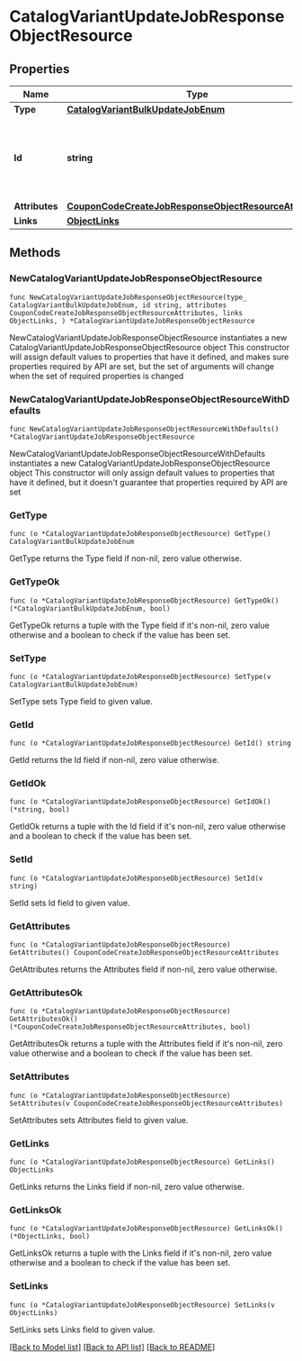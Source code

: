 # CatalogVariantUpdateJobResponseObjectResource

## Properties

Name | Type | Description | Notes
------------ | ------------- | ------------- | -------------
**Type** | [**CatalogVariantBulkUpdateJobEnum**](CatalogVariantBulkUpdateJobEnum.md) |  | 
**Id** | **string** | Unique identifier for retrieving the job. Generated by Klaviyo. | 
**Attributes** | [**CouponCodeCreateJobResponseObjectResourceAttributes**](CouponCodeCreateJobResponseObjectResourceAttributes.md) |  | 
**Links** | [**ObjectLinks**](ObjectLinks.md) |  | 

## Methods

### NewCatalogVariantUpdateJobResponseObjectResource

`func NewCatalogVariantUpdateJobResponseObjectResource(type_ CatalogVariantBulkUpdateJobEnum, id string, attributes CouponCodeCreateJobResponseObjectResourceAttributes, links ObjectLinks, ) *CatalogVariantUpdateJobResponseObjectResource`

NewCatalogVariantUpdateJobResponseObjectResource instantiates a new CatalogVariantUpdateJobResponseObjectResource object
This constructor will assign default values to properties that have it defined,
and makes sure properties required by API are set, but the set of arguments
will change when the set of required properties is changed

### NewCatalogVariantUpdateJobResponseObjectResourceWithDefaults

`func NewCatalogVariantUpdateJobResponseObjectResourceWithDefaults() *CatalogVariantUpdateJobResponseObjectResource`

NewCatalogVariantUpdateJobResponseObjectResourceWithDefaults instantiates a new CatalogVariantUpdateJobResponseObjectResource object
This constructor will only assign default values to properties that have it defined,
but it doesn't guarantee that properties required by API are set

### GetType

`func (o *CatalogVariantUpdateJobResponseObjectResource) GetType() CatalogVariantBulkUpdateJobEnum`

GetType returns the Type field if non-nil, zero value otherwise.

### GetTypeOk

`func (o *CatalogVariantUpdateJobResponseObjectResource) GetTypeOk() (*CatalogVariantBulkUpdateJobEnum, bool)`

GetTypeOk returns a tuple with the Type field if it's non-nil, zero value otherwise
and a boolean to check if the value has been set.

### SetType

`func (o *CatalogVariantUpdateJobResponseObjectResource) SetType(v CatalogVariantBulkUpdateJobEnum)`

SetType sets Type field to given value.


### GetId

`func (o *CatalogVariantUpdateJobResponseObjectResource) GetId() string`

GetId returns the Id field if non-nil, zero value otherwise.

### GetIdOk

`func (o *CatalogVariantUpdateJobResponseObjectResource) GetIdOk() (*string, bool)`

GetIdOk returns a tuple with the Id field if it's non-nil, zero value otherwise
and a boolean to check if the value has been set.

### SetId

`func (o *CatalogVariantUpdateJobResponseObjectResource) SetId(v string)`

SetId sets Id field to given value.


### GetAttributes

`func (o *CatalogVariantUpdateJobResponseObjectResource) GetAttributes() CouponCodeCreateJobResponseObjectResourceAttributes`

GetAttributes returns the Attributes field if non-nil, zero value otherwise.

### GetAttributesOk

`func (o *CatalogVariantUpdateJobResponseObjectResource) GetAttributesOk() (*CouponCodeCreateJobResponseObjectResourceAttributes, bool)`

GetAttributesOk returns a tuple with the Attributes field if it's non-nil, zero value otherwise
and a boolean to check if the value has been set.

### SetAttributes

`func (o *CatalogVariantUpdateJobResponseObjectResource) SetAttributes(v CouponCodeCreateJobResponseObjectResourceAttributes)`

SetAttributes sets Attributes field to given value.


### GetLinks

`func (o *CatalogVariantUpdateJobResponseObjectResource) GetLinks() ObjectLinks`

GetLinks returns the Links field if non-nil, zero value otherwise.

### GetLinksOk

`func (o *CatalogVariantUpdateJobResponseObjectResource) GetLinksOk() (*ObjectLinks, bool)`

GetLinksOk returns a tuple with the Links field if it's non-nil, zero value otherwise
and a boolean to check if the value has been set.

### SetLinks

`func (o *CatalogVariantUpdateJobResponseObjectResource) SetLinks(v ObjectLinks)`

SetLinks sets Links field to given value.



[[Back to Model list]](../README.md#documentation-for-models) [[Back to API list]](../README.md#documentation-for-api-endpoints) [[Back to README]](../README.md)


